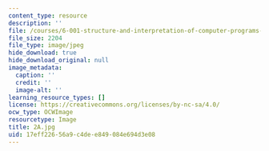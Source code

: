 ```yaml
---
content_type: resource
description: ''
file: /courses/6-001-structure-and-interpretation-of-computer-programs-spring-2005/17eff22656a9c4dee849084e694d3e08_2A.jpg
file_size: 2204
file_type: image/jpeg
hide_download: true
hide_download_original: null
image_metadata:
  caption: ''
  credit: ''
  image-alt: ''
learning_resource_types: []
license: https://creativecommons.org/licenses/by-nc-sa/4.0/
ocw_type: OCWImage
resourcetype: Image
title: 2A.jpg
uid: 17eff226-56a9-c4de-e849-084e694d3e08
---
```

